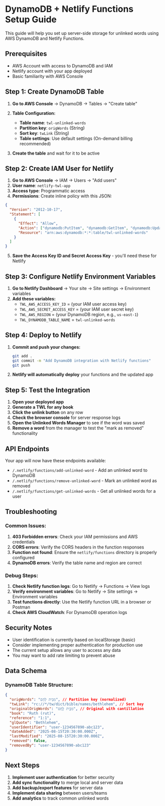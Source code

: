 # DynamoDB + Netlify Functions Setup Guide

This guide will help you set up server-side storage for unlinked words using AWS DynamoDB and Netlify Functions.

## Prerequisites

- AWS Account with access to DynamoDB and IAM
- Netlify account with your app deployed
- Basic familiarity with AWS Console

## Step 1: Create DynamoDB Table

1. **Go to AWS Console** → DynamoDB → Tables → "Create table"

2. **Table Configuration:**

   - **Table name**: `twl-unlinked-words`
   - **Partition key**: `origWords` (String)
   - **Sort key**: `twLink` (String)
   - **Table settings**: Use default settings (On-demand billing recommended)

3. **Create the table** and wait for it to be active

## Step 2: Create IAM User for Netlify

1. **Go to AWS Console** → IAM → Users → "Add users"
2. **User name**: `netlify-twl-app`
3. **Access type**: Programmatic access
4. **Permissions**: Create inline policy with this JSON:

```json
{
  "Version": "2012-10-17",
  "Statement": [
    {
      "Effect": "Allow",
      "Action": ["dynamodb:PutItem", "dynamodb:GetItem", "dynamodb:UpdateItem", "dynamodb:Query", "dynamodb:Scan"],
      "Resource": "arn:aws:dynamodb:*:*:table/twl-unlinked-words"
    }
  ]
}
```

5. **Save the Access Key ID and Secret Access Key** - you'll need these for Netlify

## Step 3: Configure Netlify Environment Variables

1. **Go to Netlify Dashboard** → Your site → Site settings → Environment variables
2. **Add these variables:**
   - `TWL_AWS_ACCESS_KEY_ID` = (your IAM user access key)
   - `TWL_AWS_SECRET_ACCESS_KEY` = (your IAM user secret key)
   - `TWL_AWS_REGION` = (your DynamoDB region, e.g., `us-east-1`)
   - `TWL_DYNAMODB_TABLE_NAME` = `twl-unlinked-words`

## Step 4: Deploy to Netlify

1. **Commit and push your changes:**

   ```bash
   git add .
   git commit -m "Add DynamoDB integration with Netlify functions"
   git push
   ```

2. **Netlify will automatically deploy** your functions and the updated app

## Step 5: Test the Integration

1. **Open your deployed app**
2. **Generate a TWL for any book**
3. **Click the unlink button** on any row
4. **Check the browser console** for server response logs
5. **Open the Unlinked Words Manager** to see if the word was saved
6. **Remove a word** from the manager to test the "mark as removed" functionality

## API Endpoints

Your app will now have these endpoints available:

- `/.netlify/functions/add-unlinked-word` - Add an unlinked word to DynamoDB
- `/.netlify/functions/remove-unlinked-word` - Mark an unlinked word as removed
- `/.netlify/functions/get-unlinked-words` - Get all unlinked words for a user

## Troubleshooting

### Common Issues:

1. **403 Forbidden errors**: Check your IAM permissions and AWS credentials
2. **CORS errors**: Verify the CORS headers in the function responses
3. **Function not found**: Ensure the `netlify/functions` directory is properly configured
4. **DynamoDB errors**: Verify the table name and region are correct

### Debug Steps:

1. **Check Netlify function logs**: Go to Netlify → Functions → View logs
2. **Verify environment variables**: Go to Netlify → Site settings → Environment variables
3. **Test functions directly**: Use the Netlify function URL in a browser or Postman
4. **Check AWS CloudWatch**: For DynamoDB operation logs

## Security Notes

- User identification is currently based on localStorage (basic)
- Consider implementing proper authentication for production use
- The current setup allows any user to access any data
- You may want to add rate limiting to prevent abuse

## Data Schema

### DynamoDB Table Structure:

```json
{
  "origWords": "מִ⁠בֵּית לֶחֶם", // Partition key (normalized)
  "twLink": "rc://*/tw/dict/bible/names/bethlehem", // Sort key
  "originalOrigWords": "מִ⁠בֵּ֧ית לֶ֣חֶם", // Original with cantillation
  "book": "Ruth (rut)",
  "reference": "1:1",
  "glQuote": "Bethlehem",
  "userIdentifier": "user-1234567890-abc123",
  "dateAdded": "2025-08-15T20:30:00.000Z",
  "lastModified": "2025-08-15T20:30:00.000Z",
  "removed": false,
  "removedBy": "user-1234567890-abc123"
}
```

## Next Steps

1. **Implement user authentication** for better security
2. **Add sync functionality** to merge local and server data
3. **Add backup/export features** for server data
4. **Implement data sharing** between users/teams
5. **Add analytics** to track common unlinked words
